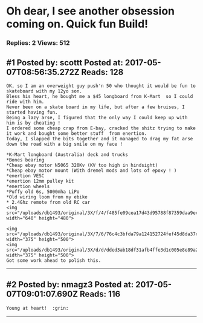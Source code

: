 # Oh dear, I see another obsession coming on. Quick fun Build!

### Replies: 2 Views: 512

## \#1 Posted by: scottt Posted at: 2017-05-07T08:56:35.272Z Reads: 128

```
OK, so I am an overweight guy push'n 50 who thought it would be fun to skateboard with my 12yo son.
Bless his heart, he bought me a $45 longboard from K-Mart  so I could ride with him.
Never been on a skate board in my life, but after a few bruises, I started having fun. 
Being a lazy arse, I figured that the only way I could keep up with him is by cheating !
I ordered some cheap crap from E-bay, cracked the shitz trying to make it work and bought some better stuff  from enertion.
Today, I slapped the bits together and it managed to drag my fat arse down the road with a big smile on my face !

*K-Mart longboard (Australia) deck and trucks
*Bones bearing
*Cheap ebay motor N5065 320Kv (KV too high in hindsight)
*Cheap ebay motor mount (With dremel mods and lots of epoxy ! )
*enertion VESC
*enertion 12mm pulley kit
*enertion wheels
*Puffy old 6s, 5000mha LiPo 
*Old wiring loom from my ebike
* 2.4Ghz remote from old RC car
<img src="/uploads/db1493/original/3X/f/4/f485fe09cea17d43d95788f87359daa9ec8c8048.JPG" width="640" height="480">

<img src="/uploads/db1493/original/3X/7/6/76c4c3bfda79a124152724fef45d8da37ce5c964.JPG" width="375" height="500">
<img src="/uploads/db1493/original/3X/d/d/dded3ab18df31afb4ffe3d1c005e8e89a2039a59.JPG" width="375" height="500">
Got some work ahead to polish this.
```

---
## \#2 Posted by: nmagz3 Posted at: 2017-05-07T09:01:07.690Z Reads: 116

```
Young at heart!  :grin:
```

---
